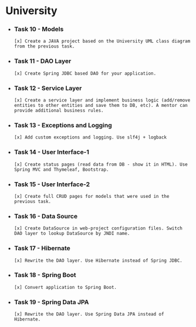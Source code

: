 # University
- ### Task 10 - Models
      [x] Create a JAVA project based on the University UML class diagram from the previous task.
- ### Task 11 - DAO Layer
      [x] Create Spring JDBC based DAO for your application.
- ### Task 12 - Service Layer
      [x] Create a service layer and implement business logic (add/remove entities to other entities and save them to DB, etc). A mentor can provide additional business rules.
- ### Task 13 - Exceptions and Logging
      [x] Add custom exceptions and logging. Use slf4j + logback
- ### Task 14 - User Interface-1
      [x] Create status pages (read data from DB - show it in HTML). Use Spring MVC and Thymeleaf, Bootstrap. 
- ### Task 15 - User Interface-2
      [x] Create full CRUD pages for models that were used in the previous task.
- ### Task 16 - Data Source
      [x] Create DataSource in web-project configuration files. Switch DAO layer to lookup DataSource by JNDI name.
- ### Task 17 - Hibernate
      [x] Rewrite the DAO layer. Use Hibernate instead of Spring JDBC.
- ### Task 18 - Spring Boot
      [x] Convert application to Spring Boot. 
- ### Task 19 - Spring Data JPA
      [x] Rewrite the DAO layer. Use Spring Data JPA instead of Hibernate.